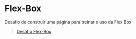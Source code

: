 # Flex-Box
Desafio de construir uma página para treinar o uso da Flex Box

> [Desafio Flex-Box](https://tamirescalixto.github.io/Flex-Box/)
